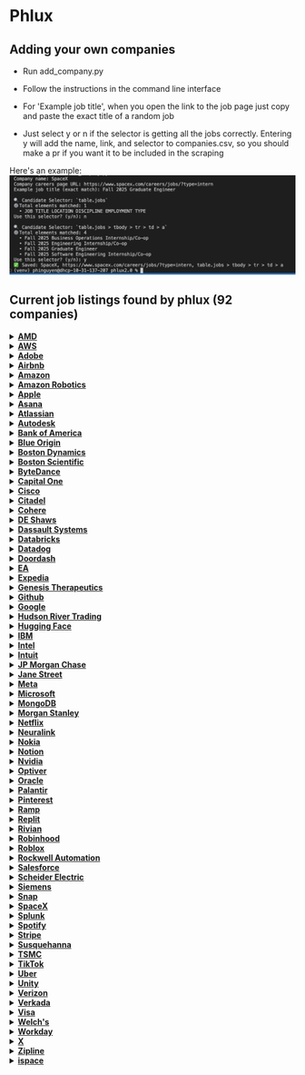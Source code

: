 # Phlux

## Adding your own companies

- Run add_company.py

- Follow the instructions in the command line interface

- For 'Example job title', when you open the link to the job page just copy and paste the exact title of a random job

- Just select y or n if the selector is getting all the jobs correctly. Entering y will add the name, link, and selector to companies.csv, so you should make a pr if you want it to be included in the scraping

Here's an example: 
![Using add_company.py](public/cli.png)
## Current job listings found by phlux (92 companies)

<details>
<summary><a href="https://careers.amd.com/careers-home/jobs?page=1&categories=Student%20%2F%20Intern%20%2F%20Temp&limit=100&tags1=No&country=United%20States"><strong>AMD</strong></a></summary>

- Machine Learning / Artificial Intelligence Intern/Co-Op (PhD | Fall 2025 | Hybrid)
- Hardware Engineering Intern/ Co-Op (Undergrad | Fall 2025 | Hybrid)
- Machine Learning / Artificial Intelligence Intern/Co-Op (Undergraduate | Fall 2025 | Hybrid)
- Software Test Engineering Intern/Co-Op (Undergraduate | Fall 2025 | Hybrid)
- Compiler Engineering Intern/Co-Op (Graduate | Fall 2025 | Hybrid)
- Hardware Verification Engineering Intern/ Co-Op (Graduate | Fall 2025 | Hybrid)
- Diagnostics Design Intern/Co-Op (Undergrad | Fall 2025 | Hybrid)
- Hardware Design Engineering Intern/ Co-Op (Graduate | Fall 2025 | Hybrid)
- Firmware Engineering Intern/Co-Op (Undergrad | Fall 2025 | Hybrid)
- Firmware Engineering Intern/ Co-Op (Graduate | Fall 2025 | Hybrid)
- Product Test Engineering Intern/Co-Op (Graduate | Fall 2025 | Hybrid)
- Hardware Engineering Intern/ Co-Op (Graduate | Fall 2025 | Hybrid)
- Software Engineering Intern/Co-Op (Undergrad | Fall 2025 | Hybrid)
- Hardware Engineering Intern/ Co-Op (Graduate | Fall 2025 | Hybrid)
- ASIC Package Engineering Intern/Co-Op (PhD | Fall 2025 | Hybrid)
- Hardware Verification Engineering Intern/ Co-Op (Graduate | Fall 2025 | Hybrid)
- Software Engineering Intern/Co-Op (Undergraduate | Fall 2025 | Hybrid)
- Machine Learning / Artificial Intelligence Intern/Co-Op (Graduate | Fall 2025 | Hybrid)
- Product Test Engineering Intern/Co-Op (Undergrad | Fall 2025 | Hybrid)
- Machine Learning / Artificial Intelligence Intern/Co-Op (Graduate | Fall 2025 | Hybrid)
- Hardware Engineering Intern/ Co-Op (PhD | Fall 2025 | Hybrid)
- Hardware Engineering Intern/ Co-Op (Undergrad | Fall 2025 | Hybrid)
- Research Engineering Intern/Co-Op (Graduate | Fall 2025 | Hybrid)
- Software Engineering Intern/Co-op (Graduate | Fall 2025| Hybrid)
- Machine Learning / Artificial Intelligence Intern/Co-Op (PhD | Fall 2025 | Hybrid)
- Software Engineering Intern/Co-Op (Graduate | Fall 2025 | Hybrid)
- Product Development Engineering Intern/Co-Op (Undergrad | Fall 2025 | Hybrid)
- Fall 2025 Masters UEFI Firmware Engineering Co-op/Intern
- Fall 2025 Undergrad SPSE Server PMO Co-Op/Intern
- Fall 2025 Undergrad Firmware Engineering Co-Op/Intern
- Spring 2026 Masters SOC Post-Silicon Debug Engineer Co-op/Intern
- Fall 2025 Undergrad BIOS Engineering Co-Op/Intern
- Fall 2025 Undergrad Platform Design Engineering Co-op/Intern
</details>

<details>
<summary><a href="https://amazon.jobs/content/en/teams/amazon-web-services/internships?country%5B%5D=US&employment-type%5B%5D=Intern"><strong>AWS</strong></a></summary>

- Data Center Security Specialist Intern
</details>

<details>
<summary><a href="https://careers.adobe.com/us/en/search-results?qkexperienceLevel=University%20Intern"><strong>Adobe</strong></a></summary>

- 2025 Intern - Software Engineer
- Working Student - Sales Programs / Project Management
- Working Student Digital Media Sales
</details>

<details>
<summary><a href="https://careers.airbnb.com/positions/?_departments=early-career-program-intern&_offices=united-states"><strong>Airbnb</strong></a></summary>

- Legal Intern, Privacy (Fall Semester)
- Summer 2025 – Data Science Intern, Platform (PhD)
</details>

<details>
<summary><a href="https://amazon.jobs/en/search?offset=0&result_limit=10&sort=relevant&category%5B%5D=software-development&country%5B%5D=USA&distanceType=Mi&radius=24km&latitude=&longitude=&loc_group_id=&loc_query=&base_query=intern&city=&country=&region=&county=&query_options=&"><strong>Amazon</strong></a></summary>

- Jr. Software Development Engineer - San Diego, CA
- Jr. Software Development Engineer - Santa Cruz, CA
- Jr. Software Development Engineer - Detroit
- Jr. Software Development Engineer- San Luis Obispo
- Jr. Software Development Engineer - Sunnyvale, CA
</details>

<details>
<summary><a href="https://www.amazon.jobs/content/en/teams/ftr/amazon-robotics?country%5B%5D=US&employment-type%5B%5D=Intern"><strong>Amazon Robotics</strong></a></summary>

- Amazon Robotics - Technical Artist Co-op - July to December 2025, Virtual Systems
- Amazon Robotics - Product Quality Engineer Co-op- Fall 2025
- Amazon Robotics- Business Intelligence Engineer Co-op - Fall 2025, Integration, Initiatives, and Sustainability Team
- Amazon Robotics - Hardware Test Engineer Co-op - Fall 2025, Hardware Test Engineering
- Amazon Robotics - Systems Engineer Co-op - Spring & Fall 2025
- Robotics Systems Dev Engineer Co-op - Spring & Fall 2025
- Amazon Robotics - Manufacturing Engineer Co-Op - Spring 2025, Robotics Technical Operations
- Amazon Robotics - Software Development Engineer Co-Op - Fall 2025
- Amazon Robotics - Data Science Co-op - 2025
- Amazon Robotics - Business Intelligence Engineer Co-op - Spring & Fall 2025
- Amazon Robotics - Applied Scientist II Intern / Co-op - 2025 (Robotics, Manipulation, Perception, Motion Planning, Autonomous Mobile Robots, Computer Vision, Machine Learning, Controls, and more)
- Amazon Robotics - Data Scientist Co-op - 2025
- Amazon Robotics - Applied Scientist I Intern / Co-op - 2025
- Amazon Robotics - Business Analyst Co-op - Spring or Fall 2025, Global Robotics Delivery
</details>

<details>
<summary><a href="https://jobs.apple.com/en-us/search?location=united-states-USA&team=internships-STDNT-INTRN"><strong>Apple</strong></a></summary>

- Legal and Global Security Internships
- Product Design, Mechanical Engineering and Materials Internships
- Hardware Technology Internships
- Engineering Program Management Internships
- Software Engineering Internships
- Business, Marketing, and G&A Internships
- Machine Learning / AI Internships
- Operations, Manufacturing Design Internships
- Hardware Engineering Internships
- MBA Internships - Summer 2026
- Finance Development Program - 2026 Internship Opportunities
- Finance Development Program - 2026 Internship Opportunities
- Launch@Apple, Finance Development Experience
</details>

<details>
<summary><a href="https://asana.com/jobs/university-recruiting#jobs"><strong>Asana</strong></a></summary>

- Reykjavik Summer Software Engineering Internship
</details>

<details>
<summary><a href="https://www.atlassian.com/company/careers/all-jobs?team=Interns&location=&search="><strong>Atlassian</strong></a></summary>

- UX Researcher, 2025/2026 Intern Australia & New Zealand
- Machine Learning Engineer, 2025/2026 PHD Intern Australia & New Zealand
- Machine Learning Engineer, 2025/2026 Intern Australia & New Zealand
</details>

<details>
<summary><a href="https://autodesk.wd1.myworkdayjobs.com/uni?jobFamilyGroup=f909d7cccc2d480b8f6af996c7bf8352"><strong>Autodesk</strong></a></summary>

- Stagiaire Artiste Technique, Technical Artist Intern
- Intern (PhD), Physics-informed Machine Learning, Fall 2025
- Intern, Software Developer/ Stagiaire en développement logiciels
- Intern, Software Developer
</details>

<details>
<summary><a href="https://careers.bankofamerica.com/en-us/students/job-search?ref=search&rows=24&search=jobsByLocation&searchstring=United+States"><strong>Bank of America</strong></a></summary>

- Global Markets Chief Operating Office Summer Analyst Program - 2026
- Enterprise Credit Summer Analyst Program 2026 - Consumer Credit
- Enterprise Credit Summer Analyst Program 2026 - Data and Analytics and Business Controls/Process Optimization
- Enterprise Credit Summer Analyst Program 2026 - Global Commercial Banking Credit, Asset Based Finance & Commercial Real Estate Credit
- Enterprise Credit Summer Analyst Program 2026 - Global Corporate & Investment Banking Credit and Global Markets Credit
- Enterprise Credit Summer Analyst Program 2026 - Global Wealth & Investment Management Credit
- Enterprise Credit Summer Analyst Program 2026 - Leveraged Finance Credit - Acquisition Finance
- Global Operations Development Summer Analyst Program - 2026
- Global Payments Solutions Summer Analyst Program - 2026
- Global Technology Summer Analyst 2026 - Business Analyst
- Global Technology Summer Analyst 2026 - Cybersecurity Analyst
- Global Technology Summer Analyst 2026 - Software Engineer
- Chief People Organization Summer 2026 Analyst
- Commodities Summer Analyst Program – 2026
- COO - GCIB Regulatory Summer Analyst Program - 2026
- Corporate Audit Summer 2026 Analyst
- Corporate Audit Summer 2026 Analyst - Automation & Information Technology Risk Management
- Global Strategy & Enterprise Platforms Summer 2026 Analyst
- Strategy & Management Summer Analyst Program - 2026
- Global Risk Summer 2026 Analyst
- Finance Management Summer 2026 Analyst
- Global Investment Banking Summer Analyst Program – 2026 (M&A, Palo Alto)
- Global Quantitative Data Analytics Summer 2026 Analyst - Analytics, Modeling and Insights (AMI)
- Global Quantitative Data Analytics Summer 2026 Analyst - Enterprise Credit
- Global Quantitative Data Analytics Summer 2026 Analyst - Global Risk Management
</details>

<details>
<summary><a href="https://www.blueorigin.com/careers/search?search=undergraduate&category=Intern&employmentType=Intern"><strong>Blue Origin</strong></a></summary>

- Spring 2026 STEAM Communications & Outreach Intern - Undergraduate - Seattle, WA - Intern - Full Time - Intern - R52713
- Spring 2026 Finance Intern - Undergraduate - Seattle, WA - Intern - Full Time - Intern - R52715
- Spring 2026 Guidance, Navigation & Controls Intern - Undergraduate - Seattle, WA - Intern - Full Time - Intern - R52503
- Spring 2026 Return Internship - Undergraduate - 4 Locations - Intern - Full Time - Intern - R52463
- Spring 2026 Manufacturing Engineering Intern - Undergraduate - 4 Locations - Intern - Full Time - Intern - R52485
- Spring 2026 Structural & Mechanical Engineering Intern - Undergraduate - 4 Locations - Intern - Full Time - Intern - R52391
- Spring 2026 Aerospace Systems Engineering Intern - Undergraduate - 2 Locations - Intern - Full Time - Intern - R52429
- Spring 2026 Avionics Software Engineering Intern - Undergraduate - Seattle, WA - Intern - Full Time - Intern - R52403
- Spring 2026 Electrical Systems Engineering Internship - Undergraduate - Seattle, WA - Intern - Full Time - Intern - R52404
- Spring 2026 Test Engineering Intern - Undergraduate - 4 Locations - Intern - Full Time - Intern - R52410
- Spring 2026 Fluid Systems Engineering Intern - Undergraduate - Seattle, WA - Intern - Full Time - Intern - R52406
</details>

<details>
<summary><a href="https://bostondynamics.com/careers/#jobs"><strong>Boston Dynamics</strong></a></summary>

- Senior Supervisor, Field Applications Engineering
- Electrical Engineer
- Sales Logistics Coordinator
- Software Quality Assurance Engineer - Web Automation
- Software Quality Assurance Engineer - Embedded Focus
- Staff DevOps Engineer, Central Software
- Senior Staff Material Buyer/Planner
- Sales Engineer
- Systems Software Development Engineer
- Simulation Technical Lead
- Mechanical Engineer
- Director of Product Management- Warehouse Robotics
- Senior Director of Software Engineering- Warehouse Robotics
- Software Engineer
</details>

<details>
<summary><a href="https://bostonscientific.eightfold.ai/careers?start=0&location=United+States&pid=563602797912246&sort_by=distance&filter_include_remote=1&filter_seniority=Intern"><strong>Boston Scientific</strong></a></summary>

- Cardiac Monitoring Technician - Internship/Apprenticeship
</details>

<details>
<summary><a href="https://jobs.bytedance.com/en/position?keywords=&category=&location=CT_1103355%2CCT_157%2CCT_94%2CCT_114%2CCT_100764%2CCT_75%2CCT_233%2CCT_203&project=7322364514224687370%2C7503447747358361864&type=3&job_hot_flag=&current=1&limit=10&functionCategory=&tag="><strong>ByteDance</strong></a></summary>

- Strategic Analysis Intern (AI Innovation Business - US) - 2025 Start (BS/MS)
- Site Reliability Engineer Intern (Data-Technical Infrastructures-SRE-US) - 2025 Summer (MS)
- Software Engineer Intern (AIGC Platform - Monetization GenAI) - 2025 Summer/Fall (BS/MS)
- Data Scientist Intern (TikTok Ads)- 2025 Fall (BS/MS)
- Site Reliability Engineer Intern (Data-Technical Infrastructures-SRE-US) - 2025 Summer (MS)
- Research Engineer Intern (Doubao (Seed) - Machine Learning System) - 2025 Summer (MS)
- Backend Software Engineer Intern (Product RD and Infrastructure-Global E-Commerce Customer Business)- 2025 Fall(BS/MS)
- Backend Software Engineer Intern (Product RD and Infrastructure-Global E-Commerce Seller Business) - 2025 Fall (BS/MS)
- Software Development Engineer Intern in Test (Global E-commerce-Quality Assurance) - 2025 Fall (BS/MS)
- Machine Learning Engineer Intern (Global E-commerce Risk Control) - 2025 Summer/Fall (MS)
- Camera Engineer Intern (PICO-Camera Technology) - 2025 Fall (MS)
- Backend Software Engineer Intern (Product RD and Infrastructure-Global E-Commerce Seller Business)- 2025 Fall(BS/MS)
</details>

<details>
<summary><a href="https://www.capitalonecareers.com/search-jobs?acm=ALL&alrpm=ALL&ascf=[%7B%22key%22:%22custom_fields.Campus%22,%22value%22:%22Internships%22%7D]"><strong>Capital One</strong></a></summary>

- Café Coach- Boulder
- Inside Sales Coach
- Cafe Coach- Easton Town Center
- Capital One Coach- Ross Park Mall
- Work at Home - Sr. Associate, Operations Coach - Debit and ATM Fraud
- Senior Manager, Client Development- Capital One Software (Remote)
- Market Leader, Business Cards & Payments (NorCal & Oregon)
- Unit Manager, Commercial Client Operations
- Director, Tech College, Enterprise Learning and Development
- Manager, HR Business Partner - Enterprise Services
- Manager, HR Business Partner
- Sr. Manager, HR Business Partner
- Principal Process Manager
- Principal Associate, Process Manager (Hybrid)
- Manager - HRBP
</details>

<details>
<summary><a href="https://jobs.cisco.com/jobs/SearchJobs/?21178=%5B169482%5D&21178_format=6020&21180=%5B33821095%2C165%5D&21180_format=6022&listFilterMode=1"><strong>Cisco</strong></a></summary>

- AI Research Scientist II (Intern) United States
- Software Engineer I (Intern) United States
- Network Support Engineer, Fall 2025 (Meraki)
- Mechanical Engineer (Intern) United States
</details>

<details>
<summary><a href="https://www.citadel.com/careers/open-opportunities?experience-filter=internships&location-filter=americas,chicago,greenwich,houston,miami,new-york&selected-job-sections=388,389,387,390&current_page=1&sort_order=DESC&per_page=10&action=careers_listing_filter"><strong>Citadel</strong></a></summary>

- Quantitative Researcher – PhD Intern (US)
- Quantitative Research Analyst Intern – BS/MS (US)
- Quantitative Research Engineer – PhD Intern (US)
- Launch Intern – (US)
- Software Engineer – Intern (US)
- Investment & Trading – Intern (US)
</details>

<details>
<summary><a href="https://jobs.ashbyhq.com/cohere?employmentType=Intern"><strong>Cohere</strong></a></summary>

- Machine Learning Intern/Co-op (Fall 2025)
- Software Engineer Intern/Co-op (Fall 2025)
</details>

<details>
<summary><a href="https://www.deshaw.com/careers/internships"><strong>DE Shaws</strong></a></summary>

- Fundamental Research Analyst Intern (New York) - Summer 2026
- Trader/Analyst Intern (London) – Summer 2026
- Investor Relations Intern (London) – Summer 2026
- Legal & Compliance Intern (New York) – Summer 2026
</details>

<details>
<summary><a href="https://www.3ds.com/careers/jobs?woc=%257B%2522type%2522%253A%255B%2522type%252FInternship%2522%255D%252C%2522country%2522%253A%255B%2522country%252FUnited%2520States%2522%255D%257D"><strong>Dassault Systems</strong></a></summary>

- INTERNSHIP - Software Engineer
- INTERNSHIP: User Assistance Development - FALL 2025
- INTERNSHIP - ENOVIA Software Test Automation Engineer
- INTERNSHIP: Business Development
</details>

<details>
<summary><a href="https://www.databricks.com/company/careers/open-positions?department=University%20Recruiting&location=all"><strong>Databricks</strong></a></summary>

- PhD GenAI Research Scientist Intern - San Francisco, California
</details>

<details>
<summary><a href="https://careers.datadoghq.com/early-careers/"><strong>Datadog</strong></a></summary>

- Software Engineer - Early Career
- Sales Development Representative Middle East
- Sales Development Representative (Benelux)
- Sales Development Representative - Japan
- Sales Development Representative
- Sales Development Representative (Nordics)
- Sales Development Representative (DACH)
- Sales Development Representative - DACH (Polish/German Speaker)
- Sales Development Representative (DACH)
- Sales Development Representative
- Sales Development Representative (Arabic speaker)
- Sales Development Representative (Middle East)
- Sales Development Representative (CEE)
- Sales Development Representative (UKI)
</details>

<details>
<summary><a href="https://careersatdoordash.com/university-careers/"><strong>Doordash</strong></a></summary>

- Software Engineer I, Entry-Level (Graduation Date: Fall 2024-Summer 2025)
- Software Engineer I, Entry Level (Fall 2024-Spring 2025) – Toronto
- Machine Learning Intern (Masters/PhD), Summer 2025
- Software Engineer, Intern, 2024/25 (University Recruiting)
</details>

<details>
<summary><a href="https://jobs.ea.com/en_US/careers/Home/?8171=%5B10618%5D&8171_format=5683&4537=%5B8693%5D&4537_format=3020&listFilterMode=1&jobRecordsPerPage=20&"><strong>EA</strong></a></summary>

- Gameplay Software Engineer Intern - Fall 2025
- Software Engineer Intern
- Systems Software Engineer Intern - Fall 2025
</details>

<details>
<summary><a href="https://careers.expediagroup.com/jobs/?keyword=emerging+talent+and+careers&&filter[category]=Technology"><strong>Expedia</strong></a></summary>

- EGGP - Software Development Engineer I
</details>

<details>
<summary><a href="https://jobs.lever.co/genesistherapeutics?commitment=Internship"><strong>Genesis Therapeutics</strong></a></summary>

- ML Research Intern, BS/MS - 2026
- ML Research Intern, PhD - 2026
</details>

<details>
<summary><a href="https://www.github.careers/careers-home/jobs?view=search&limit=100&page=1"><strong>Github</strong></a></summary>

- Senior Software Engineer, Supply Chain Security
- Solutions Engineer III
- SMB Account Executive - EMEA
- Senior Enterprise Account Executive III
- Senior Solutions Engineer
- Senior Enterprise Account Executive II - New Business
- Software Engineer III, Runtime Platform
- SMB Senior Account Executive
- Software Engineer III, Codespaces & Copilot Workspace
- Senior Enterprise Account Executive III
- Strategic Account Manager
- Senior Enterprise Account Executive III
- Senior Enterprise Account Executive II
- SMB Senior Account Executive
- Solutions Engineer III, Corporate
- Senior Mid Market Account Executive I
- Senior Enterprise Sales Executive III
- Strategic Account Manager
- Senior Enterprise Account Executive III
- Senior Mid Market Account Executive I
- SMB Senior Account Executive
- Staff Software Engineer - Client Apps
- Senior Enterprise Account Executive III
- Senior Enterprise Account Executive II
- Senior Enterprise Account Executive II
- Staff Software Engineer
</details>

<details>
<summary><a href="https://www.google.com/about/careers/applications/jobs/results/?category=DATA_CENTER_OPERATIONS&category=DEVELOPER_RELATIONS&category=HARDWARE_ENGINEERING&category=INFORMATION_TECHNOLOGY&category=MANUFACTURING_SUPPLY_CHAIN&category=NETWORK_ENGINEERING&category=PRODUCT_MANAGEMENT&category=PROGRAM_MANAGEMENT&category=SOFTWARE_ENGINEERING&category=TECHNICAL_INFRASTRUCTURE_ENGINEERING&category=TECHNICAL_SOLUTIONS&category=TECHNICAL_WRITING&category=USER_EXPERIENCE&jex=ENTRY_LEVEL&src=Online%2FGoogle%20Website%2FByF&employment_type=INTERN&employment_type=FULL_TIME&employment_type=PART_TIME&employment_type=TEMPORARY&location=United%20States"><strong>Google</strong></a></summary>

- Student Researcher, PhD, Winter/Summer 2025
- Student Researcher, BS/MS, Winter/Summer 2025
- Student Researcher, BS/MS, Fall 2025
- Software Engineer, PhD, Early Career, Campus, Machine Learning, Systems and Cloud AI, 2025 start
- Student Researcher, PhD, Fall 2025
- Software Engineer, Systems Research, PhD, Early Career
- Software Engineer, PhD, Early Career, Campus, Embedded Systems and Firmware, 2025 start
- Software Engineer, PhD, Early Career, Campus, Systems and Infrastructure, 2025 Start
</details>

<details>
<summary><a href="https://www.hudsonrivertrading.com/careers/?job-type=internship%2C"><strong>Hudson River Trading</strong></a></summary>

- Algorithm Development (Quant Research) Internship – Summer 2026
- Software Engineering Internship – Summer 2026
</details>

<details>
<summary><a href="https://apply.workable.com/huggingface/?not_found=true#jobs"><strong>Hugging Face</strong></a></summary>

- MongoDB Technical Architect - US Remote
- Developer Advocate Engineer, Hub/Enterprise - US Remote
- Senior Frontend Engineer - US Remote
- Machine Learning Engineer, WebML - US Remote
- Open-Source Machine Learning Engineer - International Remote
- Wild Card
- Cloud Machine Learning Engineer - US remote
- Machine Learning Engineer, Fast Optimized Inference - US Remote
- Machine Learning Optimization Evangelist - US remote
- Machine Learning Engineer in the Optimization team - US Remote
- Data Technical Architect, MongoDB Expert - US Remote
</details>

<details>
<summary><a href="https://www.ibm.com/careers/search?field_keyword_18[0]=Internship&field_keyword_05[0]=United%20States"><strong>IBM</strong></a></summary>

- Sales - TEST 2A - pre req, net new intern, with coding & video assessments - Internship - Multiple Cities
</details>

<details>
<summary><a href="https://intel.wd1.myworkdayjobs.com/External?workerSubType=dc8bf79476611087dfde99931439ae75&locations=1e4a4eb3adf10118b1dfe877bf8162d0"><strong>Intel</strong></a></summary>

- Facilities Technician Intern
- Facilities Technician Intern
- Photonics Research Graduate Intern
</details>

<details>
<summary><a href="https://jobs.intuit.com/search-jobs/interns/"><strong>Intuit</strong></a></summary>

- Social Media Co-op (8 Months)
- Principal Research Scientist
- Brand and Integrated Marketing Co-op (8 months)
- Market Insights Analyst Co-op (8 months)
- Manager 2, HR Experience and Operations
- Software Developer Co-op, Fall 2025
- Product Manager Co-op (8 months)
- Staff Marketing Manager, Paid Search (GBSG)
- Staff Program Manager- Product Management Community
- Brand Marketing Co-Op (8 month)
- Mobile Software Developer Co-op (4 months)
- Social Media & Public Relations Co-op (8 months)
- Staff University Recruiter
- Software Engineer 2
- Senior University Recruiter
- Strategy & Product Marketing Co-op (8 months)
- Content Marketing Co-op (8 months)
- Marketing Technology & Data Activation Co-op (8 months)
- Brand Marketing Co-Op (8 months)
</details>

<details>
<summary><a href="https://careers.jpmorgan.com/global/en/students/programs/software-engineer-summer->https://careers.jpmorgan.com/global/en/students/programs/data-analytics-opportunities#careers-section7->https://careers.jpmorgan.com/global/en/students/programs/tfsg-hackathons->https://careers.jpmorgan.com/global/en/students/programs/quant-fin-programs->https://careers.jpmorgan.com/global/en/students/programs/design-dev-summer->https://careers.jpmorgan.com/global/en/students/programs/et-experience->https://careers.jpmorgan.com/global/en/students/programs/career-edyou->https://careers.jpmorgan.com/global/en/students/programs/research-technologies-summer-associate-program"><strong>JP Morgan Chase</strong></a></summary>

- 2025 Code For Good - Singapore
- 2026 Software Engineer Program_Summer Analyst (Singapore)
- 2025 Austria Working Student Program – EMEA Emerging Talent Work Experience Program (all gender)
</details>

<details>
<summary><a href="https://www.janestreet.com/join-jane-street/open-roles/?type=internship&location=new-york"><strong>Jane Street</strong></a></summary>

- FPGA Engineer - (not currently accepting applications)
- IT Operations Engineer - (not currently accepting applications)
- Linux Engineer - (not currently accepting applications)
- Machine Learning Researcher - (not currently accepting applications)
- Mechanical Engineer - (not currently accepting applications)
- Network Engineer - (not currently accepting applications)
- Procurement Specialist - (not currently accepting applications)
- Quantitative Researcher - (not currently accepting applications)
- Quantitative Trader - (not currently accepting applications)
- Sales and Trading - (not currently accepting applications)
- Software Engineer - (not currently accepting applications)
- Strategy and Product - (not currently accepting applications)
- Tools and Compilers Research and Development - (not currently accepting applications)
- Trading Desk Operations Engineer - (not currently accepting applications)
- Windows Engineer - (not currently accepting applications)
</details>

<details>
<summary><a href="https://www.metacareers.com/jobs?sort_by_new=true&roles[0]=Internship"><strong>Meta</strong></a></summary>

- Research Scientist Intern, Computer Vision for Generative AI (PhD)
- Research Scientist Intern, Human Computer Interaction (PhD)
- Research Scientist Intern, Machine Learning, Health Tech (PhD)
- Research Scientist Intern, Monetization Generative AI (LLM) - Language (PhD)
- Research Scientist Intern, Sensors and Systems Computational Photography (PhD)
- Research Scientist Intern, AI Core Machine Learning (PhD)
</details>

<details>
<summary><a href="https://jobs.careers.microsoft.com/global/en/search?lc=United%20States&et=Internship&l=en_us&pg=1&pgSz=20&o=Relevance&flt=true"><strong>Microsoft</strong></a></summary>

- Research Intern - Quantum Computing
- Mechanical Engineer: Internship Opportunities - PhD - Redmond
- Data Center Technicians INTERN
</details>

<details>
<summary><a href="https://www.mongodb.com/company/careers/students-and-graduates"><strong>MongoDB</strong></a></summary>

- Software Engineer - Intern - Sydney
</details>

<details>
<summary><a href="https://www.morganstanley.com/careers/career-opportunities-search?opportunity=sg#"><strong>Morgan Stanley</strong></a></summary>

- 2025 Finance Off Cycle Internship - Part Time (Frankfurt)
- 2025 Firm Management Part-Time Off Cycle Internship (Frankfurt)
- 2025 Human Capital Management Analyst Program (Budapest)
- 2026 Investment Banking Off-cycle Internship (Dubai)
- 2025 Investment Banking MBA Early Insights Program
- 2025/2026 Investment Banking Summer Analyst Program (Melbourne)
- 2025/2026 Investment Management Summer Analyst Program - Real Estate Investing (Sydney)
- 2025/2026 Investment Banking Summer Analyst Program (Sydney)
- 2025/2026 Wealth Management Summer Analyst Program (Sydney)
- 2025 Investment Management Off-cycle Internship - Emerging Markets (London)
- 2025 Institutional Equities - Transactional Management Group Off Cycle Internship
- 2026 Operations Summer Analyst Program (New York)
</details>

<details>
<summary><a href="https://explore.jobs.netflix.net/careers?domain=netflix.com&query=%22internship%22%20-intern&pid=790299250747&sort_by=relevance"><strong>Netflix</strong></a></summary>

- Machine Learning Intern, Fall 2025
</details>

<details>
<summary><a href="https://neuralink.com/careers/"><strong>Neuralink</strong></a></summary>

- Internal Auditor - Austin, Texas
- Electrical Engineer Intern, Implant Embedded Systems - Fremont, California
- Electrical Engineer Intern, Robotics and Surgery Engineering - Fremont, California
- Embedded Software Engineer Intern - Fremont, California
- Machine Learning Engineer Intern - Fremont, California
- Mechanical Engineering Intern, Brain Interfaces - Austin, Texas
- Mechanical Engineering Intern, Robotics (Fall 2025+) - Fremont, California
- Robot Optics Intern - Fremont, California
- Software Engineer Intern, BCI Applications - Fremont, California
- Software Engineer Intern, Implant - Austin, Texas
- Software Engineer Intern, Implant - Fremont, California
- Software Engineer Intern, Lab Systems - Austin, Texas
- Software Engineer Intern, Lab Systems - Fremont, California
- Software Engineer Intern, Robotics - Austin, Texas
- Software Engineer Intern, Robotics - Fremont, California
- Software Engineer Intern, Site Reliability Engineer - Fremont, California
</details>

<details>
<summary><a href="https://fa-evmr-saasfaprod1.fa.ocs.oraclecloud.com/hcmUI/CandidateExperience/en/sites/CX_1/jobs?lastSelectedFacet=TITLES&location=United+States&locationId=300000000480126&locationLevel=country&mode=location&selectedTitlesFacet=TRA"><strong>Nokia</strong></a></summary>

- Special Projects Software Dev Coop
- Wi-Fi CoE Research Coop
- Electrical Engineering Coop
- Network Engineer Co-op
- Space and Defense SW Test Engineer Co-Op
- Silicon Photonics Design & Test Co-op
- Hardware Failure Analysis Co-op
- Software Quality Assurance Coop
- Legal, Compliance & Sustainability Coop
- OptoElectronic Integration Coop
- Software Development Coop
- Video Coding Coop
- Firmware Development Co-op
</details>

<details>
<summary><a href="https://app.ripplematch.com/v2/public/company/notion?tl=1edfe69a"><strong>Notion</strong></a></summary>

- Software Engineer, AI Intern (Fall 2025)
</details>

<details>
<summary><a href="https://nvidia.wd5.myworkdayjobs.com/en-US/NVIDIAExternalCareerSite/jobs?workerSubType=0c40f6bd1d8f10adf6dae42e46d44a17&locationHierarchy1=2fcb99c455831013ea52fb338f2932d8"><strong>Nvidia</strong></a></summary>

- System Software Engineering Intern, GPU Server - Fall 2025
- Compiler Engineering Intern, GPU Compute and CUDA - Fall 2025
- Technical Marketing Engineer Intern, AI Platform Software - Fall 2025
- GPU Diagnostic Software Intern - Fall 2025
- Robotics Software Intern, Sim2Real Deployment - Fall 2025
- PhD Intern, Applied Research Scientist Retriever - Fall 2025
- PhD Research Intern, Generalist Embodied Agents Research - Fall 2025
- Software Engineering Intern, Embedded Systems – Fall 2025
- Software Engineering Intern, Simulation and Virtualization - Fall 2025
- System Software Engineering Intern, CUDA Driver - Fall 2025
- GeForce Technical Marketing Intern - Fall 2025
- Software Engineering Intern, CSP Engagements - Fall 2025
- Security Engineering Intern, Omniverse - Fall 2025
- Applied AI Research Engineering Intern - Fall 2025
- Performance Engineer Intern, Gaming - Winter/Spring 2026
- Software Engineering Intern, Robot Learning Platform - Fall 2025
</details>

<details>
<summary><a href="https://optiver.com/working-at-optiver/career-opportunities/page/2/?search=internship&_gl=1*rb345g*_gcl_au*Mjk2MDM5OTE1LjE3NDg5MTM5ODQ.&numberposts=10&level=internship&paged=1"><strong>Optiver</strong></a></summary>

- Expressions of Interest – Quantitative Research Internship, PhD (Summer 2026 -Shanghai)
- 2025 Shanghai Machine Learning PhD Summer Internship
- FutureFocus Singapore 2025 – Quantitative Trading
- Subscribe to receive our latest insights on trading, technology and market structure
- FutureFocus Sydney – Trading & Research 2025
- FutureFocus Sydney – Technology 2025
- Quantitative Trading Internship (Singapore) – 2026
- Quantitative Trading Internship (Taiwan) – 2026
- Quantitative Trader Intern (Summer 2026 – Chicago)
- Quantitative Research Intern, PhD (Summer 2026 – Chicago, Austin)
- Quantitative Research Intern, PhD (Summer 2026)
- Quantitative Research Intern, Bachelor’s or Master’s Degree
- Quantitative Research Intern, Bachelor’s or Master’s Degree
- Software Engineer Intern (Summer 2026 – Chicago)
- Software Engineer Intern (Summer 2026 – Austin)
</details>

<details>
<summary><a href="https://careers.oracle.com/en/sites/jobsearch/jobs?lastSelectedFacet=locations&selectedLocationsFacet=300000000106749%3B300000000149325&selectedFlexFieldsFacets=%22AttributeChar14%7CSDR%22"><strong>Oracle</strong></a></summary>

- Sales Development Representative - Burlington - Sept 2025
- Sales Development Representative - Denver - Sept 2025
- Sales Development Representative - Santa Monica - Sept 2025
- Sales Development Representative - Austin - Sept 2025
- Sales Development Representative - Nashville - Sept 2025
</details>

<details>
<summary><a href="https://jobs.lever.co/palantir?commitment=Internship"><strong>Palantir</strong></a></summary>

- Forward Deployed Software Engineer, Internship
- Forward Deployed Software Engineer, Internship - US Government
- Forward Deployed Software Engineer, Internship - US Government
- Software Engineer, Internship
- Software Engineer, Internship
- Software Engineer, Internship
- Software Engineer, Internship
- Software Engineer, Internship
- Software Engineer, Internship - Defense Tech
- Software Engineer, Internship - Defense Tech
- Software Engineer, Internship - Defense Tech
- Software Engineer, Internship - Infrastructure
- Software Engineer, Internship - Production Infrastructure
- Software Engineer, Internship - Production Infrastructure
- Software Engineer, Internship - Production Infrastructure
- Forward Deployed Software Engineer, Internship - Defense Tech
- Forward Deployed Software Engineer, Internship - Commercial
</details>

<details>
<summary><a href="https://www.pinterestcareers.com/jobs/?orderby=0&pagesize=20&page=1&radius=100&team=University"><strong>Pinterest</strong></a></summary>

- Software Engineering Intern 2025 (Toronto)
</details>

<details>
<summary><a href="https://ramp.com/emerging-talent"><strong>Ramp</strong></a></summary>

- Software Engineer Internship | Frontend
- Software Engineer Internship | iOS
- University Grad: Customer Experience Agent
</details>

<details>
<summary><a href="https://jobs.ashbyhq.com/replit"><strong>Replit</strong></a></summary>

- Brand Design Lead - Design • Foster City, CA - In office M,W,F • Full time
- Product Designer - Design • Foster City, CA - In office M,W,F • Full time
- Staff Product Designer - Design • Foster City, CA - In office M,W,F • Full time
- Design Engineer - Engineering • Foster City, CA (Hybrid) In office M,W,F • Full time
- Lead Security Engineer - Engineering • Foster City, CA (Hybrid) In office M,W,F • Full time
- Senior Software Engineer, Money - Engineering • Foster City, CA (Hybrid) In office M,W,F • Full time
- Site Reliability Engineer - Engineering • Foster City, CA (Hybrid) In office M,W,F • Full time
- Software Engineer, Distributed Systems - Engineering • Foster City, CA (Hybrid) In office M,W,F • Full time
- Software Engineer, Frontend Infrastructure - Engineering • Foster City, CA (Hybrid) In office M,W,F • Full time • Hybrid
- Software Engineer, Full Stack - Engineering • Foster City, CA (Hybrid) In office M,W,F • Full time
- Software Engineer, Mobile - Engineering • Foster City, CA (Hybrid) In office M,W,F • Full time
- Staff Software Engineer, Product - Engineering • Foster City, CA (Hybrid) In office M,W,F • Full time
- Director of Support - Support • Foster City, CA (Hybrid) In office M,W,F • Full time
- Senior Manager of Customer Support - Support • Foster City, CA (Hybrid) In office M,W,F • Full time
- Director of Strategic Finance - Operations • Foster City, CA (Hybrid) In office M,W,F • Full time
- Senior Financial Analyst - Operations • Foster City, CA (Hybrid) In office M,W,F • Full time
- Agent Platform Engineer - Engineering • Foster City, CA (Hybrid) In office M,W,F • Full time • Hybrid
</details>

<details>
<summary><a href="https://careers.rivian.com/careers-home/jobs?sortBy=relevance&page=1&categories=Internships"><strong>Rivian</strong></a></summary>

- UIUC Research Park Intern - Machine Learning
- UIUC Research Park Intern - EPC, Propulsion Drives Controls
</details>

<details>
<summary><a href="https://careers.robinhood.com/"><strong>Robinhood</strong></a></summary>

- Software Developer Intern/Co-op, Backend (Fall 2025)
</details>

<details>
<summary><a href="https://careers.roblox.com/jobs?groups=early-career-talent&page=1&pageSize=9"><strong>Roblox</strong></a></summary>

- [2025] Senior Machine Learning Engineer - PhD Early Career
</details>

<details>
<summary><a href="https://rockwellautomation.wd1.myworkdayjobs.com/External-Rockwell-Automation-Early-Careers"><strong>Rockwell Automation</strong></a></summary>

- Early in Career Windows Software Engineer (C++, C#)
- Project Planner
- EDGE Associate, Information Technology Rotational Program
- Co-op, Revenue Operations (Fall 2025)
</details>

<details>
<summary><a href="https://careers.salesforce.com/en/jobs/?search=&country=United+States+of+America&jobtype=Intern&pagesize=20#results"><strong>Salesforce</strong></a></summary>

- Summer 2026 Intern - Associate Product Manager (APM)
- Strategic Partnerships Intern
- Strategic Events Marketing Apprentice
- LATAM Internship Program | Sales Intern [Brazil]
- Sales Strategy Intern
- Tech Sales Internship -Copenhagen
- Sales Strategy Internship (Milan)
- LATAM Internship Program | Sales Intern [Mexico]
- Tech Sales Internship -Oslo
- LATAM Internship Program | Sales Intern [Argentina]
- Solution Engineering Internship (Copenhagen)
- Business Value - Consulting Intern
- Summer Intern -Sales Strategy (London)
- Business Development Intern
- Student Worker- Sales
- 2025 PhD Intern - AI Research, Singapore
- Industry Go To Market - Manufacturing
- Tableau Alliances - Partner Account Senior Manager
- Commercial Account Executive - MuleSoft - Denmark
- Senior Accountant
- Enterprise Account Executive - MuleSoft - Denmark
- Renewals Manager - Spanish speaking
- Lead Solution Engineer, Manufacturing
- Prime Named Account Executive - Mulesoft - Sweden
- Alliances - Partner Sales Sr. Manager/Director
- Cloud Account Executive - Tableau Middle East - Arabic speaking
- Senior Full Stack Engineer - Backend Focus
- Customer Success Manager
- Pre-Sales Technical Architect - SMB EMEA
- Prime Named Account Executive - Tableau
- Principal, Technical Architect Data and AI
- Software Engineering SMTS
- Manager, Human Centered Change
- Platform & Security Account Executive - Polish and English speaking
- Onboarding Specialist - INTERNAL ONLY
- Senior Manager Software Engineering
</details>

<details>
<summary><a href="https://careers.se.com/global/jobs?keywords=internship&sortBy=relevance&page=1&country=United%20States&tags1=Intern"><strong>Scheider Electric</strong></a></summary>

- Quality Engineer Internship: Fall 2025
- Assembly Process Intern/ Co-Op (Fall 2025)
- EHS Intern
- Artificial Intelligence and Machine Learning Intern
- Firmware Engineer Intern
- Electrical Engineer Co-Op
- Electronics Hardware Engineer Co-Op
- Electrical Engineer Co-Op
- Business Intelligence Analyst Co-Op (Fall 2025)
- Skillbridge Industrial Channel Sales Development Program
- Skillbridge Industrial Channel Sales Development Program
- Engineering Lab Intern
- Field Service Representative - SkillBridge Internship
- Smart Factory Intern
</details>

<details>
<summary><a href="https://jobs.sw.siemens.com/locations/usa/jobs/?q=intern"><strong>Siemens</strong></a></summary>

- Business Development Representative Intern (China) - Work Type:Hybrid - Job Family:Sales - Req ID:e37114a7-ffd5-48f4-8e67-b51b4ca51b68
- Strategic Student Program: Software Product Quality Assurance Intern (EBS, Fall 2025) - Huntsville, AL - Work Type:Hybrid - Job Family:Internal Services - Req ID:467157
- Strategic Student Program: Alliance Partner Marketing Internship (Fall 2025, GSM) - Maryland Heights, MO - Work Type:Hybrid - Job Family:Internal Services - Req ID:467159
- Strategic Student Program: Events Marketing Internship (Fall 2025, GSM) - Milford, OH - Work Type:Hybrid - Job Family:Internal Services - Req ID:468163
- Strategic Student Program: Customer Advocacy Internship (Fall 2025, GSM) - Maryland Heights, MO - Work Type:Hybrid - Job Family:Internal Services - Req ID:467165
- Strategic Student Program: Search Marketing Internship (Fall 2025, GSM) - Maryland Heights, MO - Work Type:Hybrid - Job Family:Internal Services - Req ID:467161
- Go To Market Operations - Internship - Boston, MA - Work Type:Hybrid - Job Family:Sales - Req ID:19acd451-756e-454f-964b-4e2f8636d4e6
- Go To Market Operations - Internship - Work Type:Hybrid - Job Family:Sales - Req ID:64595186-8a9b-4268-b62d-316b9238e9f5
- Strategic Student Program: R&D Software Engineering Co-Op (Fall 2025, T&I) - Milford, OH - Work Type:Hybrid - Job Family:Internal Services - Req ID:467877
- Strategic Student Program: Software Development Co-op (Fall 2025, GSCS) - Milford, OH - Work Type:Hybrid - Job Family:Internal Services - Req ID:465146
- Strategic Student Program: Academic Enablement Internship (Fall 2025, GSM) - Maryland Heights, MO - Work Type:Hybrid - Job Family:Internal Services - Req ID:467164
- Strategic Student Program: Functional Design/Verification Applications Engineer Intern – FV (EDAGS) - Waltham, MA - Work Type:Hybrid - Job Family:Internal Services - Req ID:468472 - Single job with flexible work locations
- Strategic Student Program: Functional Design/Verification Applications Engineer Intern – FV (EDAGS) - Phoenix, AZ - Work Type:Hybrid - Job Family:Internal Services - Req ID:468472 - Single job with flexible work locations
- Strategic Student Program: Demand Generation Marketing Internship (Fall 2025, GSM) - Maryland Heights, MO - Work Type:Hybrid - Job Family:Internal Services - Req ID:468843
- Strategic Student Program: Software Development Intern/Co-Op (Fall 2025, EBS) - Marlborough, MA - Work Type:Hybrid - Job Family:Internal Services - Req ID:468844 - Single job with flexible work locations
- Strategic Student Program: Software Development Intern/Co-Op (Fall 2025, EBS) - Huntsville, AL - Work Type:Hybrid - Job Family:Internal Services - Req ID:468844 - Single job with flexible work locations
- Strategic Student Program: Localization Project Management Co-Op (Fall 2025, T&I) - Milford, OH - Work Type:Hybrid - Job Family:Internal Services - Req ID:468883
- Strategic Student Program: Strategic Marketing & AI Applications Intern (Fall 2025, GSCS) - Milford, OH - Work Type:Hybrid - Job Family:Internal Services - Req ID:469367
- Strategic Student Program: Polarion Solution Engineering Internship (Fall 2025, GSCS) - Maryland Heights, MO - Work Type:Hybrid - Job Family:Internal Services - Req ID:467718
</details>

<details>
<summary><a href="https://careers.snap.com/jobs?type=Intern"><strong>Snap</strong></a></summary>

- Optical Engineer
- Computer Architecture Intern
- Software Engineer Intern, AR
- Sales Coordinator (Working Student)
- Spectacles Student Worker (Computer Vision Engineering)
- Graduate- Junior Account Management Associate
- Account Manager Intern - Luxury team - Paris
- Graduate- Junior Production Associate
</details>

<details>
<summary><a href="https://www.spacex.com/careers/jobs/?type=intern"><strong>SpaceX</strong></a></summary>

- Fall 2025 Business Operations Internship/Co-op
- Fall 2025 Engineering Internship/Co-op
- Fall 2025 Graduate Engineer
- Fall 2025 Software Engineering Internship/Co-op
</details>

<details>
<summary><a href="https://www.splunk.com/en_us/careers/search-jobs.html?page=1&type=Intern"><strong>Splunk</strong></a></summary>

- Sales Engineer Intern (Prague, Czechia)
- Product Manager Intern, Poland
- Software Engineer Intern (Frontend)
- Software Engineering Intern (Backend/Fullstack)
</details>

<details>
<summary><a href="https://www.lifeatspotify.com/students"><strong>Spotify</strong></a></summary>

- Early Career Program, Growth Associate, South Korea
- Early Career Program, Podcast Associate
</details>

<details>
<summary><a href="https://stripe.com/jobs/search?office_locations=North+America--Atlanta&office_locations=North+America--Chicago&office_locations=North+America--Mexico+City&office_locations=North+America--New+York&office_locations=North+America--San+Francisco+Bridge+HQ&office_locations=North+America--Seattle&office_locations=North+America--South+San+Francisco&office_locations=North+America--Toronto&office_locations=North+America--Washington+DC&tags=University"><strong>Stripe</strong></a></summary>

- Operations Associate, New Grad (Mexico)
- Privacy Fellow
- Privacy Fellow
- Privacy Fellow
</details>

<details>
<summary><a href="https://careers.sig.com/global-susquehanna-jobs"><strong>Susquehanna</strong></a></summary>

- Account Opening Analyst
- US Benefits Manager
- Quantitative Researcher – PhD: 2025
- Quantitative Systematic Trader – PhD: 2026
- Quantitative Researcher – Master's: 2026
- Quantitative Systematic Trader – Master's: 2026
- Production Engineer - Gaming | Experienced Hire
- Trading Systems - C# Developer
- Quantitative Sports Researcher – Graduate Hire
- Quant Trading - Engineering Recruiter | Experienced Hiring
- Quantitative Campus Recruiter
- Quantitative Trading Discovery Day: 2025
- Senior FPGA Engineer
- Production Engineer - Sports| Experienced Hire
- ETF Sales Internship: Summer 2026
- Tactical Development Team Lead
- Billing Analyst
- ETF Operations Analyst
- Senior Executive Assistant
- Devops Engineer | Experienced Hire| EOT
- Learning + Development Coordinator
- Machine Learning Researcher - PhD: 2026
- Quantitative Researcher – PhD: 2026
- Fixed Income/Convertible Bonds Operations Co-op with Drexel University: Fall/Winter B Round
- Portfolio Manager Assistant
- Audit Co-op with Drexel University: Fall/Winter B Round
- Market Data Business Analyst
- Learning and Development Specialist
- Software Developer - Core Data Services
- Software Developer | Senior C++ | Experienced Hire
- Talent Sourcer
- Technology Recruiter
- Equity Analyst Internship: Summer 2026
- Credit Analyst Internship: Summer 2026
- Sell Side Research Internship: Summer 2026
- Macro Analyst Internship: Summer 2026
</details>

<details>
<summary><a href="https://careers.tsmc.com/en_US/careers/SearchJobs/?542=13100&542_format=486&listFilterMode=1&jobRecordsPerPage=100&"><strong>TSMC</strong></a></summary>

- 台積身心障礙專業人才_暑期實習
- [Summer 2026] TSMC AZ Internship Opportunities - Facility Roles
- AI Hardware Research Intern: Advanced Memory Modeling and Simulation for AI Accelerators (6819)
- Fall/Winter 2025 - CAD/Software Intern (6591)
- [Summer 2026] TSMC AZ Internship Opportunities - Engineering Roles
- Summer 2025 - Transistor Device Research, Intern (6528)
</details>

<details>
<summary><a href="https://lifeattiktok.com/search?keyword=&recruitment_id_list=202%2C301&job_category_id_list=&subject_id_list=7322364514224687370%2C7322364513776093449%2C7459987887569733896%2C7459986622530078983&location_code_list=CT_247%2CCT_94%2CCT_243%2CCT_104%2CCT_114%2CCT_75%2CCT_1103355%2CCT_157%2CCT_233&limit=12&offset=0"><strong>TikTok</strong></a></summary>

- Product Manager Intern (TikTok LIVE-Ecosystem Governance)- 2025 Fall (BS/MS)
- Software Engineer Intern (TikTok-Social-Product Innovation) - 2025 Fall (BS/MS)
- (General Hire) Visual Design Intern (TikTok-Design) - 2025 Fall Starts (BS/MS)
- Product Manager Intern (TikTok-Product-Content Ecosystem) - 2025 Fall Starts (BS/MS)
- Machine Learning Engineer Intern (E-commerce-Recommendation) - 2025 Summer/Fall (BS/MS)
- (General Hire) UX Design Intern (TikTok-Design) - 2025 Fall Starts (BS/MS)
- Product Manager Intern (TikTok-Product-Social and Creation)- 2025Fall Starts (BS/MS)
- (General Hire) Machine Learning Engineer Intern (Commerce& Content Service & Search Ads) - 2025 Summer/Fall (BS/MS)
- Full Stack Software Engineer Intern (Foundation Platform) - 2025 Fall (BS/MS)
- Machine Learning Engineer Intern (E-commerce-Intelligent Customer Service) - 2025 Summer/Fall (MS)
- Machine Learning Engineer Intern (Creative AI) - 2025 Summer (BS/MS)
- Machine Learning Engineer Intern (E-commerce Governance Algorithms) - 2025 Summer/Fall (BS/MS)
- Machine Learning Engineer Intern (TikTok-Recommendation- E-commerce) - 2025 Fall (Master)
</details>

<details>
<summary><a href="https://www.uber.com/us/en/careers/list/?department=University&location=USA-California-San%20Francisco&location=USA-California-Culver%20City&location=USA-California-Sunnyvale&location=USA-New%20York-New%20York&location=USA-Illinois-Chicago&location=USA-Washington-Seattle&location=USA-Florida-Miami&location=USA-Texas-Dallas&location=USA-Arizona-Phoenix&location=USA-District%20of%20Columbia-Washington&location=USA-Massachusetts-Boston"><strong>Uber</strong></a></summary>

- Graduate 2025 PhD Scientist (AEA/ASSA Economists Only), United States
- 2025 Software Engineering UberSTAR Internship, University of Texas at El Paso
- 2025 Software Engineering Internship, University of Texas at El Paso
- 2025 PhD Scientist Internship (Eater Pricing and Incentives), United States
</details>

<details>
<summary><a href="https://unity.com/careers/positions?department=students-early-career"><strong>Unity</strong></a></summary>

- Junior Test Engineer
- Sales Onboarding Intern
</details>

<details>
<summary><a href="https://mycareer.verizon.com/jobs/?search=&team=Campus+%26+Apprenticeships&pagesize=100#results"><strong>Verizon</strong></a></summary>

- Thrive Accelerate Up- Supervisor- Call Center Tech Customer Service
- Thrive Accelerate Up- Field Operations Manager
- Thrive Accelerate Up- Field Operations Manager
- Thrive Accelerate Up- Field Operations Manager
- Thrive Accelerate Up- Field Operations Manager
- Thrive Accelerate Up- Field Operations Manager
- Thrive Accelerate Up- Field Operations Manager
- Thrive Accelerate Up- Field Operations Manager
- Thrive Accelerate Up- Field Operations Manager
- Thrive Accelerate Up- Field Operations Manager
- Military Fellowship - IT Service Manager
- Military Fellowship - Network Assurance Engineer
- Military Fellowship - Total Employee Experience Lead Engineer
- Military Fellowship - Offensive Security Engineer
- Military Fellowship - Network Security Engineer
- Military Fellowship - Submarine Cable NOC Engineer
- Military Fellowship - Consultant - Systems Analyst
- Military Fellowship - ETMS Software Developer
- Military Fellowship - Technical Project Manager
- Military Fellowship - Consultant - Security Risk Management
- Military Fellowhsip - Technical Project Manager
- Military Fellowship - Consultant - Security Risk Management
- Military Fellowship - ETMS Software Developer
- Military Fellowship - Technical Project Manager
- Sr Client Partner-Sales
- Retail Sales Associate
- Business Sales Account Manager
- Account Manager Retail SMB Business Sales
- Retail Sales Associate - Kiosk
- Retail Sales Associate Spanish Bilingual
- Engineer III Consultant-Data Engineering
- Business Sales Account Manager
- Retail Sales Associate - Kiosk
- Retail Sales Associate
- Retail Sales Associate
- Retail Sales Associate
- Retail Sales Associate
- Retail Sales Associate
- Retail Sales Associate
- Engineer II-Data Engineering
- Retail Sales Associate
- Retail Sales Associate
- Retail Sales Associate
- Retail Sales Associate - Kiosk
</details>

<details>
<summary><a href="https://www.verkada.com/careers/"><strong>Verkada</strong></a></summary>

- Software Engineering Intern, Backend - Fall 2025 - San Mateo, CA United States
- Software Engineering Intern, Mobile - Fall 2025 - San Mateo, CA United States
- Technical Support Engineering Intern - Fall 2025 - San Mateo, CA United States
</details>

<details>
<summary><a href="https://careers.smartrecruiters.com/Visa/university-recruiting"><strong>Visa</strong></a></summary>

- Associate Developer - Software Development/Engineering
- Graduate Software Engineer - Software Development/Engineering
- Consulting & Analytics Graduate - Client Consulting
- Associate – Client Relationship Management - Sales & Business Development
- Visa Leadership Associate Graduate Programme - Human Resources
- Graduate Software Engineer - Technology and Operations
- Associate, Visa Direct Sales Executive - Sales & Business Development
- Talent Acquisition Coordinator - Early Careers - Administrative
</details>

<details>
<summary><a href="https://app.careerpuck.com/job-board/welchs/?departmentId=6vcaTkfP"><strong>Welch's</strong></a></summary>

- Control Engineer
</details>

<details>
<summary><a href="https://workday.wd5.myworkdayjobs.com/Workday_Early_Career/?source=Careers_Website_ec"><strong>Workday</strong></a></summary>

- Werksstudierende - Sales (f, m, x) - Munich
- Working Student Sales - Munich
- P1 (GW) Associate Information Systems Software Application Engineer
- (GW) Associate Business Systems Analyst
</details>

<details>
<summary><a href="https://careers.x.com/en#positions"><strong>X</strong></a></summary>

- Data Center Ops Technician Intern
- Engineering Intern
</details>

<details>
<summary><a href="https://www.zipline.com/careers/open-roles?search=intern#"><strong>Zipline</strong></a></summary>

- Annotation Technical Lead - Engineering - Kigali, Rwanda
- Communications Lead, US Expansion - Marketing, Design & Communications - South San Francisco, California, USA
- Community Engagement Intern (Fall 2025) - 2025 Internships - Dallas, Texas, USA
- Construction & Development Intern (Fall 2025) - 2025 Internships - South San Francisco, California, USA
- Controller (Pilot In Command) - Flight Operations - Concord, North Carolina, USA
- Controls & Dynamics Intern (Fall 2025) - 2025 Internships - South San Francisco, California, USA
- Creator, Film + Social - Marketing, Design & Communications - South San Francisco, California, USA
- Customer Care Advocate - National Service - Country Operations - Omenako, Ghana
- Customer Success Agent - Operations - Dallas-Fort Worth, Texas, USA
- Customer Success Manager, U.S. - Customer Success - South San Francisco, California, USA
- Deputy General Counsel, Commercial Transactions - Legal, Regulatory & Public Affairs - South San Francisco, California, USA
- Director of Financial Operations - Finance & Administration - South San Francisco, California, USA
- Electrical Engineering Intern (Fall 2025) - 2025 Internships - South San Francisco, California, USA
- Electrical Project Engineer - Ground Systems Deployment - Engineering - South San Francisco, California, USA
- Engineering Test Technician (Contract) - Engineering - South San Francisco, California, USA
- Enterprise Account Manager - Customer Success - South San Francisco, California, USA
- Executive Assistant - People - South San Francisco, California, USA
- Facilities and Inventory Specialist - Operations - Dallas, Texas, USA
- Field Systems Engineer - Flight Software - Operations - South San Francisco, California, USA
- Field Systems Engineering Intern (Fall 2025) - 2025 Internships - South San Francisco, California, USA
- Finance Systems Engineer - Finance & Administration - South San Francisco, California, USA
- Flight Operations Lead - KE-1 - Flight Operations - Kisumu, Kenya
- Engineering Technician Lead - Engineering - South San Francisco, California, USA
- Aviation Sustainment Engineer - Flight Operations - Kigali, Rwanda
- Aviation Sustainment Engineer - Flight Operations - Abuja, Nigeria; Accra, Ghana; Kigali, Rwanda; Nairobi, Kenya
- Autonomy Software Engineer, Validation Tools - Engineering - South San Francisco, California, USA
- Field Systems Engineer - Flight Software - Engineering - South San Francisco, California, USA
- Country Procurement Lead - Country Operations - Kigali, Rwanda
- Deployment Engineer - SCADA and Applications Engineering - Engineering - South San Francisco, California, USA
- Business Operations Intern (Fall 2025) - 2025 Internships - Dallas, Texas, USA
</details>

<details>
<summary><a href="https://jobs.lever.co/ispace-inc?commitment=Intern"><strong>ispace</strong></a></summary>

- Market Analyst Intern for ISRU Market Study by Euro2Moon - ON-SITE — INTERNLUXEMBOURG
</details>
